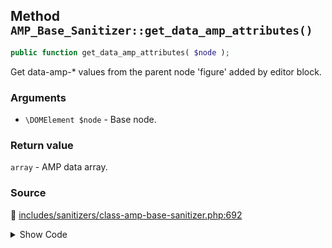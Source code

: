 ## Method `AMP_Base_Sanitizer::get_data_amp_attributes()`

```php
public function get_data_amp_attributes( $node );
```

Get data-amp-* values from the parent node &#039;figure&#039; added by editor block.

### Arguments

* `\DOMElement $node` - Base node.

### Return value

`array` - AMP data array.

### Source

:link: [includes/sanitizers/class-amp-base-sanitizer.php:692](/includes/sanitizers/class-amp-base-sanitizer.php#L692-L708)

<details>
<summary>Show Code</summary>

```php
public function get_data_amp_attributes( $node ) {
	$attributes = [];
	// Editor blocks add 'figure' as the parent node for images. If this node has data-amp-layout then we should add this as the layout attribute.
	$parent_node = $node->parentNode;
	if ( $parent_node instanceof DOMELement && 'figure' === $parent_node->tagName ) {
		$parent_attributes = AMP_DOM_Utils::get_node_attributes_as_assoc_array( $parent_node );
		if ( isset( $parent_attributes['data-amp-layout'] ) ) {
			$attributes['layout'] = $parent_attributes['data-amp-layout'];
		}
		if ( isset( $parent_attributes['data-amp-noloading'] ) && true === filter_var( $parent_attributes['data-amp-noloading'], FILTER_VALIDATE_BOOLEAN ) ) {
			$attributes['noloading'] = $parent_attributes['data-amp-noloading'];
		}
	}
	return $attributes;
}
```

</details>
